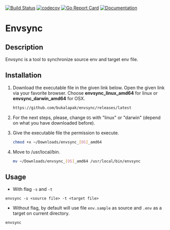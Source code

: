 [![Build Status](https://travis-ci.org/bukalapak/envsync.svg?branch=master)](https://travis-ci.org/bukalapak/envsync)
[![codecov](https://codecov.io/gh/bukalapak/envsync/branch/master/graph/badge.svg)](https://codecov.io/gh/bukalapak/envsync)
[![Go Report Card](https://goreportcard.com/badge/github.com/bukalapak/envsync)](https://goreportcard.com/report/github.com/bukalapak/envsync)
[![Documentation](https://godoc.org/github.com/bukalapak/envsync?status.svg)](http://godoc.org/github.com/bukalapak/envsync)

# Envsync

## Description

Envsync is a tool to synchronize source env and target env file.

## Installation

1. Download the executable file in the given link below. Open the given link via your favorite browser. Choose **envsync_linux_amd64** for linux or **envsync_darwin_amd64** for OSX.

    ```sh
    https://github.com/bukalapak/envsync/releases/latest
    ```

2. For the next steps, please, change `OS` with "linux" or "darwin" (depend on what you have downloaded before).

3. Give the executable file the permission to execute.

    ```sh
    chmod +x ~/Downloads/envsync_[OS]_amd64
    ```

4. Move to /usr/local/bin.

    ```sh
    mv ~/Downloads/envsync_[OS]_amd64 /usr/local/bin/envsync
    ```

## Usage

- With flag `-s` and `-t`
```
envsync -s <source file> -t <target file>
```

- Without flag, by default will use file `env.sample` as source and `.env` as a target on current directory.
```
envsync
```
